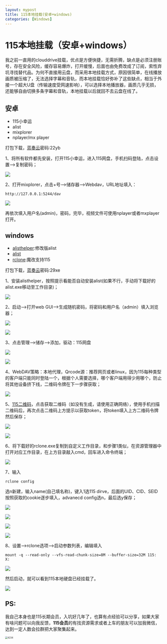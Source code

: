 ```yaml
---
layout: mypost
title: 115本地挂载(安卓+windows)
categories: [Windows] 
---
```





# 115本地挂载（安卓+windows）

我之前一直用的clouddrive挂载，优点是方便快捷，无需折腾，缺点是必须注册账号，存在安全风险，缓存容易爆炸，打开缓慢，后面也由免费改成了订阅，索性弃坑寻找替代品。为何不直接用云盘，而采用本地挂载方式，原因很简单，在线播放画质被压缩了，无法选择字幕和音轨，而本地挂载恰好弥补了这些缺点，相当于外接一个超大U盘（传输速度受网速影响），可以选择本地播放器，画质几乎无损，还能够自由切换多条字幕和音轨，本地挂载以后就回不去云盘在线了。

## 安卓

- 115小幸运
- alist
- mixplorer
- nplayer/mx player

打包下载，[蓝奏云](https://wwl.lanzn.com/b00yepimj)密码:22yb

1、将所有软件都先安装，打开115小幸运，进入115网盘，手机扫码登陆，点击设置—>复制密码；

![](https://thumbsnap.com/i/vYnZiHWh.jpg)

2、打开mixplorer，点击+号—>储存器—>Webdav，URL地址填入：

```
http://127.0.0.1:5244/dav
```

![](https://thumbsnap.com/i/YfZG1u9v.jpg)

再依次填入用户名(admin)，密码，完毕，视频文件可使用nplayer或者mxplayer打开。

## windows

- [alisthelper](https://github.com/Xmarmalade/alisthelper):修改版alist
- [alist](https://github.com/alist-org/alist)
- [rclone](https://github.com/gaoyb7/rclone-release):魔改支持115

打包下载，[蓝奏云](https://wwl.lanzn.com/b00yepj3g)密码:29xe

1、安装alisthelper，按照提示看能否自动安装alist(如果不行，手动将下载好的alist.exe移动至工作目录)；

![](https://thumbsnap.com/i/gyNUgmn4.png)

2、启动—>打开web GUI—>生成随机密码，将密码和用户名（admin）填入浏览器；

![](https://thumbsnap.com/i/9Jhm5DYw.png)

![](https://thumbsnap.com/i/AwwjqFD6.png)



3、点击管理—>储存—>添加，驱动：115网盘

![](https://thumbsnap.com/i/hENTFVK5.png)

![](https://thumbsnap.com/i/gWHbG5si.png)

4、WebDAV策略：本地代理，Qrcode源：推荐网页或者linux，因为115每种类型的客户端只能同时登陆一个，根据个人需要选择，哪个客户端用得少用哪个，防止将其他设备挤下线，二维码令牌在下一步骤获取；

![](https://thumbsnap.com/i/vS8w4Kkd.png)

5、[115二维码](https://alist.nn.ci/zh/guide/drivers/115.html)，点击获取二维码（如没有生成，请使用正确网络），使用手机扫描二维码后，再次点击二维码上方提示以获取token，将token填入上方二维码令牌然后保存；

![](https://thumbsnap.com/i/R5jJab96.png)

![](https://thumbsnap.com/i/ZpCXquKW.png)

6、将下载好的rclone.exe复制到自定义工作目录，和步骤1类似，在资源管理器中打开对应工作目录，在上方目录敲入cmd，回车进入命令终端；

![](https://thumbsnap.com/i/MV7KZvJm.png)

7、输入

```
rclone config
```

选n新建，输入name(自己填名称)，键入1选115 dirve，后面的UID、CID、SEID按照获取的cookie逐步填入，advanecd config选n，最后选y保存；

![](https://thumbsnap.com/i/7vGDh6HJ.png)

![](https://thumbsnap.com/i/W47nrKH6.png)

![](https://thumbsnap.com/i/8QGN7c1R.png)

![](https://thumbsnap.com/i/R8nwxFXf.png)

8、设置—>rclone选项—>启动参数列表，编辑填入

```
mount -q --read-only --vfs-read-chunk-size=8M --buffer-size=32M 115: X:
```

![](https://thumbsnap.com/i/9JzTWgd3.png)

然后启动，就可以看到115本地硬盘已经挂载了。

![](https://thumbsnap.com/i/UbR8FsV9.png)

## PS:

我自己本身也是115长期会员，入坑好几年了，也算有点经验可以分享，如果大家有啥问题可以向我反馈，**115会员**的有找资源需求或者上车的朋友可以加我微信，达到一定人数会拉群把大家聚集起来。

<img src="https://thumbsnap.com/i/uh9c2Gpm.png" alt="4234" style="zoom:50%;" />

